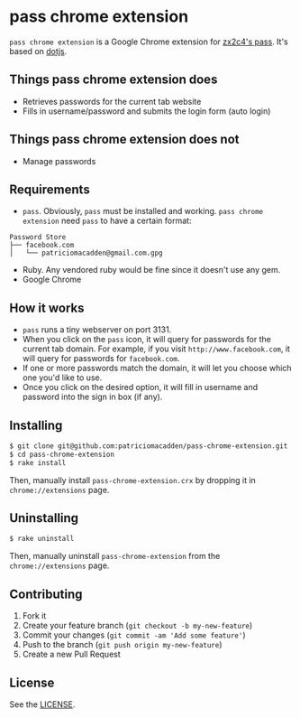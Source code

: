 # pass chrome extension

`pass chrome extension` is a Google Chrome extension for
[zx2c4's pass](http://www.passwordstore.org/). It's based on
[dotjs](https://github.com/defunkt/dotjs).

## Things pass chrome extension does

* Retrieves passwords for the current tab website
* Fills in username/password and submits the login form (auto login)

## Things pass chrome extension does not

* Manage passwords

## Requirements

* `pass`. Obviously, `pass` must be installed and working.
`pass chrome extension` need `pass` to have a certain format:

```
Password Store
├── facebook.com
│   └── patriciomacadden@gmail.com.gpg
```

* Ruby. Any vendored ruby would be fine since it doesn't use any gem.
* Google Chrome

## How it works

* `pass` runs a tiny webserver on port 3131.
* When you click on the `pass` icon, it will query for passwords for the
current tab domain. For example, if you visit `http://www.facebook.com`, it
will query for passwords for `facebook.com`.
* If one or more passwords match the domain, it will let you choose which one
you'd like to use.
* Once you click on the desired option, it will fill in username and password
into the sign in box (if any).

## Installing

```bash
$ git clone git@github.com:patriciomacadden/pass-chrome-extension.git
$ cd pass-chrome-extension
$ rake install
```

Then, manually install `pass-chrome-extension.crx` by dropping it in
`chrome://extensions` page.

## Uninstalling

```bash
$ rake uninstall
```

Then, manually uninstall `pass-chrome-extension` from the `chrome://extensions`
page.

## Contributing

1. Fork it
2. Create your feature branch (`git checkout -b my-new-feature`)
3. Commit your changes (`git commit -am 'Add some feature'`)
4. Push to the branch (`git push origin my-new-feature`)
5. Create a new Pull Request

## License

See the [LICENSE](https://github.com/patriciomacadden/pass-chrome-extension/blob/master/LICENSE).
